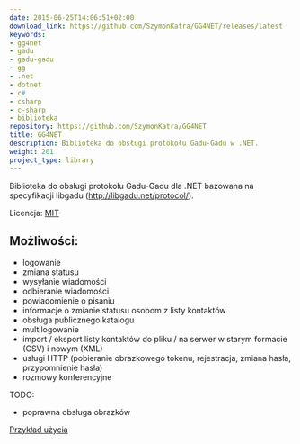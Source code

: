 ```yaml
---
date: 2015-06-25T14:06:51+02:00
download_link: https://github.com/SzymonKatra/GG4NET/releases/latest
keywords:
- gg4net
- gadu
- gadu-gadu
- gg
- .net
- dotnet
- c#
- csharp
- c-sharp
- biblioteka
repository: https://github.com/SzymonKatra/GG4NET
title: GG4NET
description: Biblioteka do obsługi protokołu Gadu-Gadu w .NET.
weight: 201
project_type: library
---
```


Biblioteka do obsługi protokołu Gadu-Gadu dla .NET bazowana na specyfikacji libgadu (http://libgadu.net/protocol/).

Licencja: [MIT](https://github.com/SzymonKatra/GG4NET/blob/master/license.txt)

## Możliwości:

- logowanie
- zmiana statusu
- wysyłanie wiadomości
- odbieranie wiadomości
- powiadomienie o pisaniu
- informacje o zmianie statusu osobom z listy kontaktów
- obsługa publicznego katalogu
- multilogowanie
- import / eksport listy kontaktów do pliku / na serwer w starym formacie (CSV) i nowym (XML)
- usługi HTTP (pobieranie obrazkowego tokenu, rejestracja, zmiana hasła, przypomnienie hasła)
- rozmowy konferencyjne

TODO:

- poprawna obsługa obrazków

[Przykład użycia](https://github.com/SzymonKatra/GG4NET/blob/master/GG4NETExample/Program.cs)
